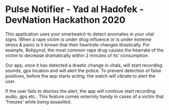 # Pulse Notifier - Yad al Hadofek - DevNation Hackathon 2020

This application uses your smartwatch to detect anomalies in your vital signs. 
When a rape victim is under drug influence or is under extreme stress & panic is it known that their heartrate changes drastically. For example, Rohpynol, the most common rape drug
causes the hearrate of the victim to decrease dramatically within 2 minutes of its' consumption.


Our app, once it has detected a drastic change in vitals, will start recording sounds, gps location and will alert the police.
To prevent detection of false positives, before the app starts acting, the watch will vibrate to alert the user.

If the user fails to dismiss the alert, the app will continue start recording audio, gps etc..
This feature comes extermly handy in cases of a victim that 'freezes' while being assaulted.
